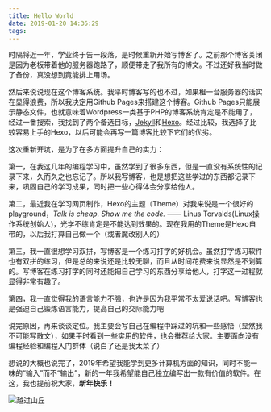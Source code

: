 ```yaml
---
title: Hello World
date: 2019-01-20 14:36:29
tags:
---
```

时隔将近一年，学业终于告一段落，是时候重新开始写博客了。之前那个博客关闭是因为老板带着他的服务器跑路了，顺便带走了我所有的博文。不过还好我当时做了备份，真没想到竟能排上用场。

然后来说说现在这个博客系统。我平时博客写的也不过，如果租一台服务器的话实在显得浪费，所以我决定用Github Pages来搭建这个博客。Github Pages只能展示静态文件，也就意味着Wordpress一类基于PHP的博客系统肯定是不能用了，经过一番搜索，我找到了两个备选目标，[Jekyll][]和[Hexo][]。经过比较，我选择了比较容易上手的Hexo，以后可能会再写一篇博客比较下它们的优劣。

这次重新开坑，是为了在多方面提升自己的实力：

第一，在我这几年的编程学习中，虽然学到了很多东西，但是一直没有系统性的记录下来，久而久之也忘记了。所以我写博客，也是想把这些学过的东西都记录下来，巩固自己的学习成果，同时把一些心得体会分享给他人。

第二，最近我在学习网页制作，Hexo的主题（Theme）对我来说是一个很好的playground，*Talk is cheap. Show me the code.* —— Linus Torvalds(Linux操作系统创始人)，光学不练肯定是不能达到效果的。现在我用的Theme是Hexo自带的，以后我打算自己做一个（或者魔改别人的）

第三，我一直很想学习双拼，写博客是一个练习打字的好机会。虽然打字练习软件也有双拼的练习，但是总的来说还是比较无聊，而且从时间花费来说显然是不划算的。写博客在练习打字的同时还能把自己学习的东西分享给他人，打字这一过程就显得非常有趣了。

第四，我一直觉得我的语言能力不强，也许是因为我平常不太爱说话吧。写博客也是强迫自己锻炼语言能力，提高自己的交际能力吧

说完原因，再来谈谈定位。我主要会写自己在编程中踩过的坑和一些感悟（显然我不可能写散文），如果平时看到一些实用的软件，也会推荐给大家。主要面向没有编程经验和编程入门群体（说白了还是我太菜了）

想说的大概也说完了，2019年希望我能学到更多计算机方面的知识，同时不能一味的“输入”而不“输出”，新的一年我希望能自己独立编写出一款有价值的软件。在这，我也提前祝大家，**新年快乐！**

![越过山丘](/images/hello_world.jpg)

[Jekyll]: https://jekyllrb.com/
[Hexo]: Https://hexo.io